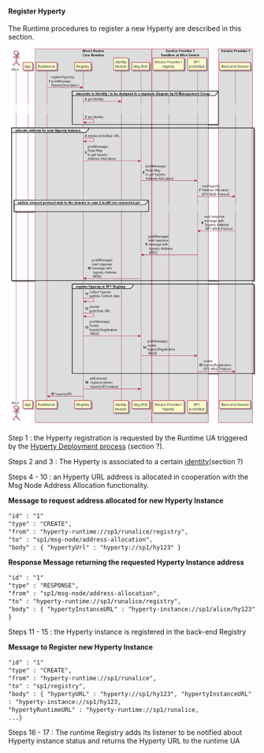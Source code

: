 #### Register Hyperty

The Runtime procedures to register a new Hyperty are described in this section.

![Figure @runtime-register-hyperty: Register Hyperty](register-hyperty.png)


Step 1 : the Hyperty registration is requested by the Runtime UA triggered by the [Hyperty Deployment process](deploy-hyperty.md) (section ?).

Steps 2 and 3 : The Hyperty is associated to a certain [identity](../identity-management/user-to-hyperty-binding.md)(section ?)

Steps 4 - 10 : an Hyperty URL address is allocated in cooperation with the Msg Node Address Allocation functionality.

**Message to request address allocated for new Hyperty Instance**


```
"id" : "1"
"type" : "CREATE",
"from" : "hyperty-runtime://sp1/runalice/registry",
"to" : "sp1/msg-node/address-allocation",
"body" : { "hypertyUrl" : "hyperty://sp1/hy123" }
```

**Response Message returning the requested Hyperty Instance address**

```
"id" : "1"
"type" : "RESPONSE",
"from" : "sp1/msg-node/address-allocation",
"to" : "hyperty-runtime://sp1/runalice/registry",
"body" : { "hypertyInstanceURL" : "hyperty-instance://sp1/alice/hy123" }
```

Steps 11 - 15 : the Hyperty instance is registered in the back-end Registry

**Message to Register new Hyperty Instance**

```
"id" : "1"
"type" : "CREATE",
"from" : "hyperty-runtime://sp1/runalice",
"to" : "sp1/registry",
"body" : { "hypertyURL" : "hyperty://sp1/hy123", "hypertyInstanceURL" : "hyperty-instance://sp1/hy123,
"hypertyRuntimeURL" : "hyperty-runtime://sp1/runalice,
...}
```

Steps 16 - 17 : The runtime Registry adds its listener to be notified about Hyperty instance status and returns the Hyperty URL to the runtime UA